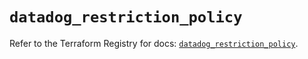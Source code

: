 # `datadog_restriction_policy`

Refer to the Terraform Registry for docs: [`datadog_restriction_policy`](https://registry.terraform.io/providers/datadog/datadog/3.54.0/docs/resources/restriction_policy).

